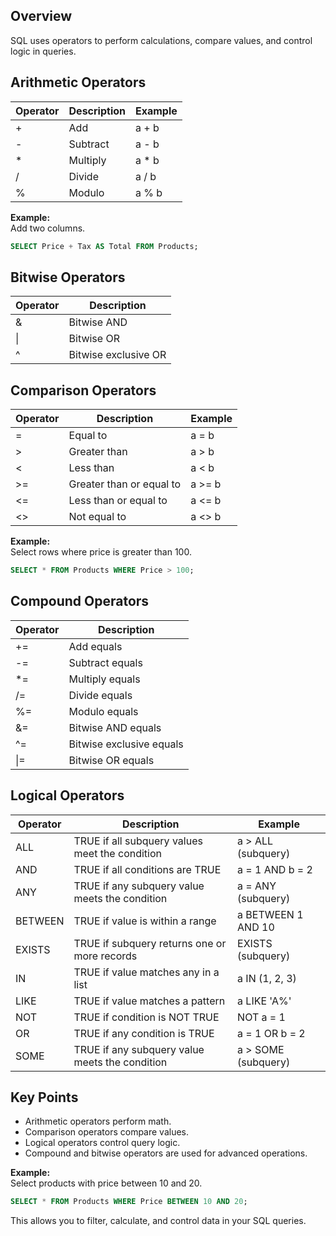 ## Overview

SQL uses operators to perform calculations, compare values, and control logic in queries.

## Arithmetic Operators

| Operator | Description   | Example   |
|----------|--------------|-----------|
| +        | Add          | a + b     |
| -        | Subtract     | a - b     |
| *        | Multiply     | a * b     |
| /        | Divide       | a / b     |
| %        | Modulo       | a % b     |

**Example:**  
Add two columns.

```sql
SELECT Price + Tax AS Total FROM Products;
```

## Bitwise Operators

| Operator | Description           |
|----------|----------------------|
| &        | Bitwise AND          |
| \|       | Bitwise OR           |
| ^        | Bitwise exclusive OR |

## Comparison Operators

| Operator | Description               | Example   |
|----------|--------------------------|-----------|
| =        | Equal to                 | a = b     |
| >        | Greater than             | a > b     |
| <        | Less than                | a < b     |
| >=       | Greater than or equal to | a >= b    |
| <=       | Less than or equal to    | a <= b    |
| <>       | Not equal to             | a <> b    |

**Example:**  
Select rows where price is greater than 100.

```sql
SELECT * FROM Products WHERE Price > 100;
```

## Compound Operators

| Operator | Description                |
|----------|---------------------------|
| +=       | Add equals                |
| -=       | Subtract equals           |
| *=       | Multiply equals           |
| /=       | Divide equals             |
| %=       | Modulo equals             |
| &=       | Bitwise AND equals        |
| ^=       | Bitwise exclusive equals  |
| \|=      | Bitwise OR equals         |

## Logical Operators

| Operator | Description                                         | Example                |
|----------|-----------------------------------------------------|------------------------|
| ALL      | TRUE if all subquery values meet the condition      | a > ALL (subquery)     |
| AND      | TRUE if all conditions are TRUE                     | a = 1 AND b = 2        |
| ANY      | TRUE if any subquery value meets the condition      | a = ANY (subquery)     |
| BETWEEN  | TRUE if value is within a range                     | a BETWEEN 1 AND 10     |
| EXISTS   | TRUE if subquery returns one or more records        | EXISTS (subquery)      |
| IN       | TRUE if value matches any in a list                 | a IN (1, 2, 3)         |
| LIKE     | TRUE if value matches a pattern                     | a LIKE 'A%'            |
| NOT      | TRUE if condition is NOT TRUE                       | NOT a = 1              |
| OR       | TRUE if any condition is TRUE                       | a = 1 OR b = 2         |
| SOME     | TRUE if any subquery value meets the condition      | a > SOME (subquery)    |

## Key Points

- Arithmetic operators perform math.
- Comparison operators compare values.
- Logical operators control query logic.
- Compound and bitwise operators are used for advanced operations.

**Example:**  
Select products with price between 10 and 20.

```sql
SELECT * FROM Products WHERE Price BETWEEN 10 AND 20;
```

This allows you to filter, calculate, and control data in your SQL queries.